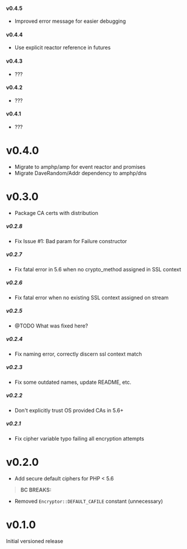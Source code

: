 #### v0.4.5

- Improved error message for easier debugging

#### v0.4.4

- Use explicit reactor reference in futures

#### v0.4.3

- ???

#### v0.4.2

- ???

#### v0.4.1

- ???

v0.4.0
======

- Migrate to amphp/amp for event reactor and promises
- Migrate DaveRandom/Addr dependency to amphp/dns

v0.3.0
======

- Package CA certs with distribution

##### v0.2.8

- Fix Issue #1: Bad param for Failure constructor

##### v0.2.7

- Fix fatal error in 5.6 when no crypto_method assigned in SSL context

##### v0.2.6

- Fix fatal error when no existing SSL context assigned on stream

##### v0.2.5

- @TODO What was fixed here?

##### v0.2.4

- Fix naming error, correctly discern ssl context match

##### v0.2.3

- Fix some outdated names, update README, etc.

##### v0.2.2

- Don't explicitly trust OS provided CAs in 5.6+

##### v0.2.1

- Fix cipher variable typo failing all encryption attempts


v0.2.0
======

- Add secure default ciphers for PHP < 5.6

> **BC BREAKS:**

- Removed `Encryptor::DEFAULT_CAFILE` constant (unnecessary)

v0.1.0
======

Initial versioned release
